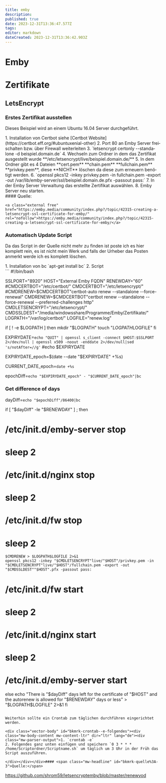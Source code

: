 ```yaml
---
title: emby
description: 
published: true
date: 2023-12-31T13:36:47.577Z
tags: 
editor: markdown
dateCreated: 2023-12-31T13:36:42.903Z
---
```


# Emby

# <span class="mw-headline" id="bkmrk-zertifikate-1">Zertifikate</span>

## <span class="mw-headline" id="bkmrk-letsencrypt-1">LetsEncrypt</span>

### <span class="mw-headline" id="bkmrk-erstes-zertifikat-au-1">Erstes Zertifikat ausstellen</span>

Dieses Beispiel wird an einem Ubuntu 16.04 Server durchgeführt.

<div class="vector-body" id="bkmrk-installation-von-cer"><div class="mw-body-content mw-content-ltr" dir="ltr" lang="de"><div class="mw-parser-output">1. Installation von Certbot siehe [Certbot Website](https://certbot.eff.org/#ubuntuxenial-other)
2. Port 80 an Emby Server freischalten bzw. über Firewall weiterleiten
3. `letsencrypt certonly --standalone -d beispiel.domain.de`
4. Wechseln zum Ordner in dem das Zertifikat ausgestellt wurde **/etc/letsencrypt/live/beispiel.domain.de/**
5. In dem Ordner gibt es 4 Dateien **cert.pem** **chain.pem** **fullchain.pem** **privkey.pem**, diese **NICHT** löschen da diese zum erneuern benötigt werden.
6. `openssl pkcs12 -inkey privkey.pem -in fullchain.pem -export -out /var/lib/emby-server/ssl/beispiel.domain.de.pfx -passout pass:`
7. In der Emby Server Verwaltung das erstellte Zertifikat auswählen.
8. Emby Server neu starten.

</div></div></div>#### <span class="mw-headline" id="bkmrk-quelle%3A-1">Quelle:</span>

```
<a class="external free" href="https://emby.media/community/index.php?/topic/42315-creating-a-letsencrypt-ssl-certificate-for-emby/" rel="nofollow">https://emby.media/community/index.php?/topic/42315-creating-a-letsencrypt-ssl-certificate-for-emby/</a>
```

### <span class="mw-headline" id="bkmrk-automatisch-update-s-1">Automatisch Update Script</span>

Da das Script in der Quelle nicht mehr zu finden ist poste ich es hier komplett rein, es ist nicht mein Werk und falls der Urheber das Posten anmerkt werde ich es komplett löschen.

<div class="vector-body" id="bkmrk-installation-von-bc%C2%A0"><div class="mw-body-content mw-content-ltr" dir="ltr" lang="de"><div class="mw-parser-output">1. Installation von bc `apt-get install bc`
2. Script

</div></div></div>```
#!/bin/bash

SSLPORT="8920"
HOST="External Emby FQDN"
RENEWDAY="60"
#CMDCERTBOT="/etc/certbot/"
CMDCERTBOT="/etc/letsencrypt/"
#CMDRENEW=$CMDCERTBOT"certbot-auto renew --standalone --force-renewal"
CMDRENEW=$CMDCERTBOT"certbot renew --standalone --force-renewal --preferred-challenges http"
CMDLETSENCRYPT="/etc/letsencrypt/"
CMDSSLDEST="/media/windowsshare/Programme/Emby/Zertifikate/"
LOGPATH="/var/log/certbot/"
LOGFILE="renew.log"

if [ ! -e $LOGPATH ]
then
	mkdir "$LOGPATH"
	touch "$LOGPATH$LOGFILE"
fi

EXPIRYDATE=`echo "QUIT" | openssl s_client -connect $HOST:$SSLPORT 2>/dev/null | openssl x509 -noout -enddate 2>/dev/null|sed 's/notAfter=//g'`
#echo $EXPIRYDATE

EXPIRYDATE_epoch=$(date --date "$EXPIRYDATE" +%s)

CURRENT_DATE_epoch=`date +%s`

epochDiff=`echo "$EXPIRYDATE_epoch" - "$CURRENT_DATE_epoch"|bc`

### Get difference of days
dayDiff=`echo "$epochDiff"/86400|bc`

if [ "$dayDiff" -le "$RENEWDAY" ] ; then
#	/etc/init.d/emby-server stop
#	sleep 2
#	/etc/init.d/nginx stop 
#	sleep 2
#	/etc/init.d/fw stop
#	sleep 2
	$CMDRENEW > $LOGPATH$LOGFILE 2>&1 
	openssl pkcs12 -inkey "$CMDLETSENCRYPT"live/"$HOST"/privkey.pem -in "$CMDLETSENCRYPT"live/"$HOST"/fullchain.pem -export -out "$CMDSSLDEST""$HOST".pfx -passout pass:
#	/etc/init.d/fw start
#	sleep 2
#	/etc/init.d/nginx start
#	sleep 2
#	/etc/init.d/emby-server start
	
else
	echo "There is "$dayDiff" days left for the certificate of "$HOST" and the autorenew is allowed for "$RENEWDAY" days or less" > "$LOGPATH$LOGFILE" 2>&1
fi
```

Weiterhin sollte ein Crontab zum täglichen durchführen eingerichtet werden.

<div class="vector-body" id="bkmrk-crontab--e-folgendes"><div class="mw-body-content mw-content-ltr" dir="ltr" lang="de"><div class="mw-parser-output">1. `crontab -e`
2. Folgendes ganz unten einfügen und speichern `0 3 * * * /home/Scriptordner/Scriptname.sh` um täglich um 3 Uhr in der Früh das Script auszuführen.

</div></div></div>#### <span class="mw-headline" id="bkmrk-quelle%3A-3">Quelle:</span>

```
<a class="external free" href="https://github.com/shrom59/letsencryptemby/blob/master/renewvod" rel="nofollow">https://github.com/shrom59/letsencryptemby/blob/master/renewvod</a>
```